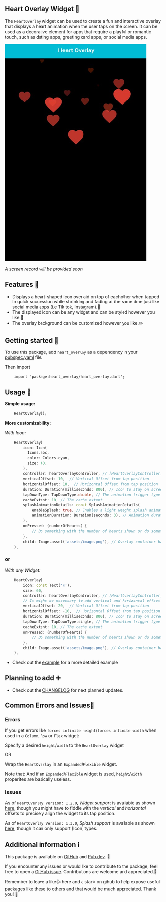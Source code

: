 <!--
    Name: John
    GitHub: https://github.com/JohnF17
-->
## Heart Overlay Widget 💖

The `HeartOverlay` widget can be used to create a fun and interactive overlay that displays a heart animation when the user taps on the screen. It can be used as a decorative element for apps that require a playful or romantic touch, such as dating apps, greeting card apps, or social media apps.

![screenshot of the app](example/screenshots/icon_overlay.jpg)

_A screen record will be provided soon_

## Features 🤩

- Displays a heart-shaped icon overlaid on top of eachother when tapped in quick succession while shrinking and fading at the same time just like social media apps (i.e Tik tok, Instagram).💖
- The displayed icon can be any widget and can be styled however you like.🤗
- The overlay background can be customized however you like.✏️

## Getting started 🤗

To use this package, add `heart_overlay` as a dependency in your <u>pubspec.yaml</u> file.

Then import
```
    import 'package:heart_overlay/heart_overlay.dart';
``` 

## Usage 🧐

**Simple usage:**
```dart
    HeartOverlay();
```

**More customizability:**

_With Icon:_
```dart
    HeartOverlay(
        icon: Icon(
          Icons.abc,
          color: Colors.cyan,
          size: 40,
        ),
        controller: heartOverlayController, // [HeartOverlayController] - check out the example to see how it's used
        verticalOffset: 10,  // Vertical Offset from tap position
        horizontalOffset: 10,  // Horizontal Offset from tap position
        duration: Duration(milliseconds: 800), // Icon to stay on screen duration 
        tapDownType: TapDownType.double, // The animation trigger type
        cacheExtent: 10, // The cache extent
        splashAnimationDetails: const SplashAnimationDetails(
            enableSplash: true, // Enables a light weight splash animation to the icon provided
            animationDuration: Duration(seconds: 3), // Animation duration of the splash icon
        ), 
        onPressed: (numberOfHearts) {
            // Do something with the number of hearts shown or do something whenever the icon appears
        },
        child: Image.asset('assets/image.png'), // Overlay container background
    ),
```

### or 

_With any Widget:_
```dart
    HeartOverlay(
        icon: const Text('✌️'),
        size: 60,
        controller: heartOverlayController, // [HeartOverlayController] - check out the example to see how it's used
        // It might be nesessary to add vertical and horizontal offset when using other types of widget instead of [Icon]s to accurately position the widgets
        verticalOffset: 20,  // Vertical Offset from tap position
        horizontalOffset: -10,  // Horizontal Offset from tap position
        duration: Duration(milliseconds: 800), // Icon to stay on screen duration 
        tapDownType: TapDownType.single, // The animation trigger type
        cacheExtent: 10, // The cache extent
        onPressed: (numberOfHearts) {
            // Do something with the number of hearts shown or do something whenever the icon appears
        },
        child: Image.asset('assets/image.png'), // Overlay container background
    ),
```

- Check out the [example](example/lib/main.dart) for a more detailed example

## Planning to add ➕

- Check out the [CHANGELOG](CHANGELOG.md) for next planned updates.

## Common Errors and Issues🐛

### Errors

 If you get errors like `forces infinite height`/`forces infinite width`
 when used in a `Column`, `Row` or `Flex` widget:
 
 Specify a desired `height`/`width` to the `HeartOverlay` widget.
 
 OR 
 
 Wrap the `HeartOverlay` in an `Expanded`/`Flexible` widget.

 Note that: And if an `Expanded`/`Flexible` widget is used, `height`/`width` properites are basically useless.

### Issues

As of `HeartOverlay Version: 1.2.0`, *Widget support* is available as shown [here](example/screenshots/widget_overlay.jpg), though you might have to fiddle with the _vertical_ and _horizontal_ offsets to precisely align the widget to its tap position.

As of `HeartOverlay Version: 1.3.0`, *Splash support* is available as shown [here](example/screenshots/splash_overlay.jpg), though it can only support [Icon] types.

## Additional information ℹ️

This package is available on [GitHub](https://github.com/JohnF17/heart_overlay) and [Pub.dev](https://pub.dev/packages/heart_overlay). 📃

If you encounter any issues or would like to contribute to the package, feel free to open a [GitHub issue](https://github.com/JohnF17/heart_overlay/issues). Contributions are welcome and appreciated.🙏

Remember to leave a like👍 here and a star⭐ on gihub to help expose useful packages like these to others and that would be much appreciated. Thank you! 🤗

<!-- ### Other Packages

- Project Board (Comming Soon) 
 
-->

